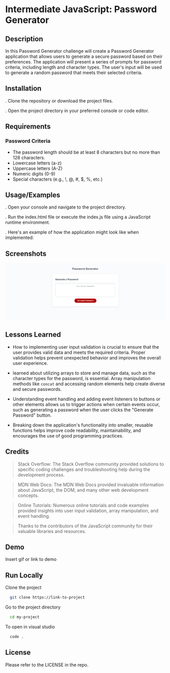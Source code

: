 
# Intermediate JavaScript: Password Generator

## Description

In this Password Generator challenge will  create a Password Generator application that allows users to generate a secure password based on their preferences. The application will present a series of prompts for password criteria, including length and character types. The user's input will be used to generate a random password that meets their selected criteria.

## Installation

. Clone the repository or download the project files.

. Open the project directory in your preferred console or code editor.
    
## Requirements

### Password Criteria

- The password length should be at least 8 characters but no more than 128 characters.
- Lowercase letters (a-z)
- Uppercase letters (A-Z)
- Numeric digits (0-9)
- Special characters (e.g., !, @, #, $, %, etc.)


## Usage/Examples

. Open your console and navigate to the project directory.

. Run the index.html file or execute the index.js file using a JavaScript runtime environment.

. Here's an example of how the application might look like when implemented:
## Screenshots

![password-generator](./demo.png)



## Lessons Learned

- How to implementing user input validation is crucial to ensure that the user provides valid data and meets the required criteria. Proper validation helps prevent unexpected behavior and improves the overall user experience.

- learned about utilizing arrays to store and manage data, such as the character types for the password, is essential. Array manipulation methods like `concat` and accessing random elements help create diverse and secure passwords.

- Understanding event handling and adding event listeners to buttons or other elements allows us to trigger actions when certain events occur, such as generating a password when the user clicks the "Generate Password" button.

- Breaking down the application's functionality into smaller, reusable functions helps improve code readability, maintainability, and encourages the use of good programming practices.



## Credits

> Stack Overflow: The Stack Overflow community provided solutions to specific coding challenges and troubleshooting help during the development process.

> MDN Web Docs: The MDN Web Docs provided invaluable information about JavaScript, the DOM, and many other web development concepts.

> Online Tutorials: Numerous online tutorials and code examples provided insights into user input validation, array manipulation, and event handling.

>Thanks to the contributors of the JavaScript community for their valuable libraries and resources.



## Demo

Insert gif or link to demo


## Run Locally

Clone the project

```bash
  git clone https://link-to-project
```

Go to the project directory

```bash
  cd my-project
```

To open in visual studio

```bash
  code .
```



## License

Please refer to the LICENSE in the repo.

